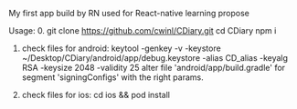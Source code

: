 My first app build by RN used for React-native learning propose

Usage:
0. 
git clone https://github.com/cwinl/CDiary.git
cd  CDiary
npm   i


1. check files for android:
  keytool -genkey -v -keystore ~/Desktop/CDiary/android/app/debug.keystore -alias CD_alias -keyalg RSA -keysize 2048 -validity 25
  alter file 'android/app/build.gradle' for segment 'signingConfigs' with the right params.


2. check files for ios:
  cd ios  &&  pod install

